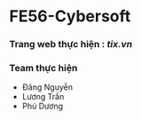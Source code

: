 FE56-Cybersoft
=======================================
### Trang web thực hiện : <i> tix.vn</i>
### Team thực hiện
* Đăng Nguyễn
* Lương Trần
* Phú Dương
